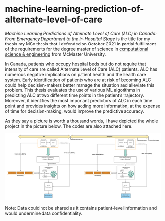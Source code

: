 # machine-learning-prediction-of-alternate-level-of-care

_Machine Learning Predictions of Alternate Level of Care (ALC) in Canada: From Emergency Department to the in-Hospital Stage_ is the title for my thesis my MSc thesis that I defended on October 2021 in partial fulfillment of the requirements for the degree master of science in [computational science & engineering](https://cse.mcmaster.ca/) from McMaster University.

In Canada, patients who occupy hospital beds but do not require that intensity of care are called Alternate Level of Care (ALC) patients. ALC has numerous negative implications on patient health and the health care system. Early identification of patients who are at risk of becoming ALC could help decision-makers better manage the situation and alleviate this problem. This thesis evaluates the use of various ML algorithms in predicting ALC at two different time points in the patient’s trajectory. Moreover, it identifies the most important predictors of ALC in each time point and provides insights on how adding more information, at the expense of time for decision-making, would improve the predictive accuracy.


As they say a picture is worth a thousand words, I have depicted the whole project in the picture below. The codes are also attached here.

![methodology](/method.png?raw=true "Full Methodology of Project")



Note: Data could not be shared as it contains patient-level information and would undermine data confidentiality.
